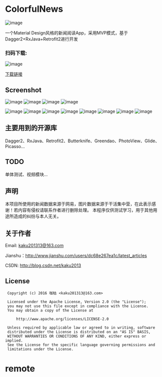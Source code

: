 
# ColorfulNews

![image](https://github.com/kaku2015/ColorfulNews/blob/master/screenshots/logo.png)

一个Material Design风格的新闻阅读App，采用MVP模式，基于Dagger2+RxJava+Retrofit2进行开发

### 扫码下载:

![image](https://github.com/kaku2015/ColorfulNews/blob/master/screenshots/qrcode.png)

[下载链接](http://fir.im/ksmx)

Screenshot
--------------
![image](https://github.com/kaku2015/ColorfulNews/blob/master/screenshots/splash.gif)
![image](https://github.com/kaku2015/ColorfulNews/blob/master/screenshots/news.gif)
![image](https://github.com/kaku2015/ColorfulNews/blob/master/screenshots/channel.gif)
![image](https://github.com/kaku2015/ColorfulNews/blob/master/screenshots/photo.gif)

![image](https://github.com/kaku2015/ColorfulNews/blob/master/screenshots/1.jpg)
![image](https://github.com/kaku2015/ColorfulNews/blob/master/screenshots/2.jpg)
![image](https://github.com/kaku2015/ColorfulNews/blob/master/screenshots/3.jpg)
![image](https://github.com/kaku2015/ColorfulNews/blob/master/screenshots/4.jpg)
![image](https://github.com/kaku2015/ColorfulNews/blob/master/screenshots/5.jpg)
![image](https://github.com/kaku2015/ColorfulNews/blob/master/screenshots/6.jpg)
![image](https://github.com/kaku2015/ColorfulNews/blob/master/screenshots/7.jpg)
![image](https://github.com/kaku2015/ColorfulNews/blob/master/screenshots/8.jpg)

主要用到的开源库
---------------
Dagger2、RxJava、Retrofit2、Butterknife、Greendao、PhotoView、Glide、Picasso…

TODO
---------------
单体测试、视频模块...

声明
---------------
本项目所使用的新闻数据来源于网易，图片数据来源于干活集中营，在此表示感谢！若内容有侵权请联系作者进行删除处理。
本程序仅供测试学习，用于其他用途所造成的纠纷与本人无关。

关于作者
---------------
Email: kaku201313@163.com

Jianshu：http://www.jianshu.com/users/dc68e267ea1c/latest_articles

CSDN: http://blog.csdn.net/kaku2013

License
---------------
  ```
   Copyright (c) 2016 咖枯 <kaku201313@163.com>

   Licensed under the Apache License, Version 2.0 (the "License");
   you may not use this file except in compliance with the License.
   You may obtain a copy of the License at

       http://www.apache.org/licenses/LICENSE-2.0

   Unless required by applicable law or agreed to in writing, software
   distributed under the License is distributed on an "AS IS" BASIS,
   WITHOUT WARRANTIES OR CONDITIONS OF ANY KIND, either express or implied.
   See the License for the specific language governing permissions and
   limitations under the License.
```


# remote

